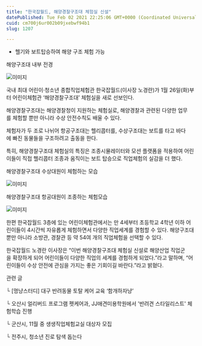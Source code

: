 ```yaml
---
title: "한국잡월드, 해양경찰구조대 체험실 신설"
datePublished: Tue Feb 02 2021 22:25:06 GMT+0000 (Coordinated Universal Time)
cuid: cm700j6ur002b09jxebwf94b1
slug: 1207

---
```



- 헬기와 보트탑승하여 해양 구조 체험 가능

해양구조대 내부 전경

![이미지](https://cdn.hashnode.com/res/hashnode/image/upload/v1739249977669/70302496-8bdb-4939-8695-cde1e24175a3.jpeg)

국내 최대 어린이·청소년 종합직업체험관 한국잡월드(이사장 노경란)가 1월 26일(화)부터 어린이체험관 ‘해양경찰구조대’ 체험실을 새로 선보인다.

해양경찰구조대는 해양경찰청이 지원하는 체험실로, 해양경찰과 관련된 다양한 업무를 체험할 뿐만 아니라 수상 안전수칙도 배울 수 있다.

체험자가 두 조로 나뉘어 항공구조대는 헬리콥터를, 수상구조대는 보트를 타고 바다에 빠진 동물들을 구조하려고 출동을 한다.

특히, 해양경찰구조대 체험실의 특징은 조종시뮬레이터와 모션 플랫폼을 적용하여 어린이들이 직접 헬리콥터 조종과 움직이는 보트 탑승으로 직업체험의 실감을 더 했다.

해양경찰구조대 수상대원이 체험하는 모습

![이미지](https://cdn.hashnode.com/res/hashnode/image/upload/v1739249979336/d49bce16-424d-4228-a148-e6c3bbaeae19.jpeg)

해양경찰구조대 항공대원이 조종하는 체험모습

![이미지](https://cdn.hashnode.com/res/hashnode/image/upload/v1739249980750/27682f72-874d-4c36-8b7f-e95307724c04.jpeg)

한편 한국잡월드 3층에 있는 어린이체험관에서는 만 4세부터 초등학교 4학년 이하 어린이들이 4시간씩 자유롭게 체험하면서 다양한 직업세계를 경험할 수 있다. 해양구조대뿐만 아니라 소방관, 경찰관 등 약 54여 개의 직업체험을 선택할 수 있다.

한국잡월드 노경란 이사장은 “이번 해양경찰구조대 체험실 신설로 해양산업 직업군을 확장하게 되어 어린이들이 다양한 직업의 세계를 경험하게 되었다.”라고 말하며, “어린이들이 수상 안전에 관심을 가지는 좋은 기회이길 바란다.”라고 밝혔다.

관련 글

└ [멍냥스터디] 대구 반려동물 토탈 케어 교육 ‘함개하자냥’

└ 오산시 얼리버드 프로그램 펫케어과, JJ애견미용학원에서 '반려견 스타일리스트' 체험학습 진행

└ 군산시, 11월 중 생생직업체험교실 대상자 모집

└ 전주시, 청소년 진로 탐색 돕는다
